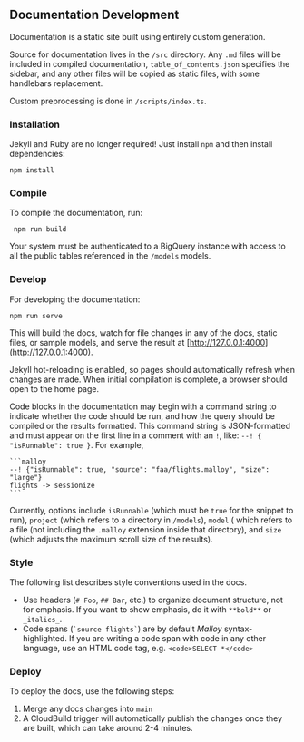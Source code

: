 ## Documentation Development

Documentation is a static site built using entirely custom generation.

Source for documentation lives in the `/src` directory. Any `.md`
files will be included in compiled documentation, `table_of_contents.json`
specifies the sidebar, and any other files will be copied as static files,
with some handlebars replacement.

Custom preprocessing is done in `/scripts/index.ts`.

### Installation

Jekyll and Ruby are no longer required! Just install `npm` and then install dependencies:

```
npm install
```

### Compile

To compile the documentation, run:

```
 npm run build
 ```

Your system must be authenticated to a BigQuery instance with access to all the public tables referenced in the `/models` models.

### Develop

For developing the documentation:

```
npm run serve
```

This will build the docs, watch for file changes in any of the docs, static files, or sample models, and serve the result at [http://127.0.0.1:4000](http://127.0.0.1:4000).

Jekyll hot-reloading is enabled, so pages should automatically refresh when changes are made. When initial compilation is complete, a browser should open to the home page.

Code blocks in the documentation may begin with a command string to indicate
whether the code should be run, and how the query should be compiled or the results
formatted. This command string is JSON-formatted and must appear on the first
line in a comment with an `!`, like: `--! { "isRunnable": true }`. For example,

````
```malloy
--! {"isRunnable": true, "source": "faa/flights.malloy", "size": "large"}
flights -> sessionize
```
````

Currently, options include `isRunnable` (which must be `true` for the snippet
to run), `project` (which refers to a directory in `/models`), `model` (
which refers to a file (not including the `.malloy` extension inside that
directory), and `size` (which adjusts the maximum scroll size of the results).

### Style

The following list describes style conventions used in the docs.

- Use headers (`# Foo`, `## Bar`, etc.) to organize document structure, not for
  emphasis. If you want to show emphasis, do it with `**bold**` or `_italics_`.
- Code spans (`` `source flights` ``) are by default _Malloy_ syntax-highlighted. If
  you are writing a code span with code in any other language, use an HTML code tag,
  e.g. `<code>SELECT *</code>`

### Deploy

To deploy the docs, use the following steps:

1. Merge any docs changes into `main`
2. A CloudBuild trigger will automatically publish the changes once they are built,
   which can take around 2-4 minutes.
